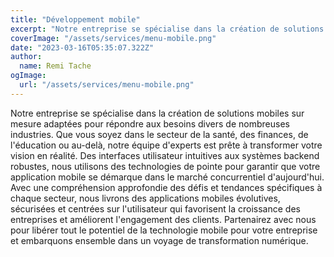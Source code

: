 ```yaml
---
title: "Développement mobile"
excerpt: "Notre entreprise se spécialise dans la création de solutions mobiles sur mesure adaptées pour répondre aux besoins divers de nombreuses industries."
coverImage: "/assets/services/menu-mobile.png"
date: "2023-03-16T05:35:07.322Z"
author:
  name: Remi Tache
ogImage:
  url: "/assets/services/menu-mobile.png"
---
```


Notre entreprise se spécialise dans la création de solutions mobiles sur mesure adaptées pour répondre aux besoins divers de nombreuses industries. Que vous soyez dans le secteur de la santé, des finances, de l'éducation ou au-delà, notre équipe d'experts est prête à transformer votre vision en réalité. Des interfaces utilisateur intuitives aux systèmes backend robustes, nous utilisons des technologies de pointe pour garantir que votre application mobile se démarque dans le marché concurrentiel d'aujourd'hui. Avec une compréhension approfondie des défis et tendances spécifiques à chaque secteur, nous livrons des applications mobiles évolutives, sécurisées et centrées sur l'utilisateur qui favorisent la croissance des entreprises et améliorent l'engagement des clients. Partenairez avec nous pour libérer tout le potentiel de la technologie mobile pour votre entreprise et embarquons ensemble dans un voyage de transformation numérique.
